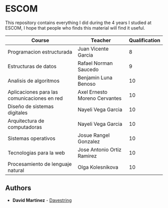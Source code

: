 # ESCOM

This repository contains everything I did during the 4 years I studied at ESCOM, I hope that people who finds this material will find it useful.

|                   Course                    |            Teacher            | Qualification |
|---------------------------------------------|-------------------------------|---------------|
|          Programacion estructurada          |      Juan Vicente Garcia      |       8       |
|             Estructuras de datos            |     Rafael Norman Saucedo     |       9       |
|            Analisis de algoritmos           |     Benjamin Luna Benoso      |       10      |
| Aplicaciones para las comunicaciones en red | Axel Ernesto Moreno Cervantes |       10      |
|        Diseño de sistemas digitales         |      Nayeli Vega Garcia       |       10      |
|        Arquitectura de computadoras         |      Nayeli Vega Garcia       |       10      |
|             Sistemas operativos             |     Josue Rangel Gonzalez     |       10      |
|           Tecnologias para la web           |   Jose Antonio Ortiz Ramirez  |       10      |
|      Procesamiento de lenguaje natural      |        Olga Kolesnikova       |       10      |

## Authors

* **David Martinez** - [Davestring](https://github.com/Davestring)